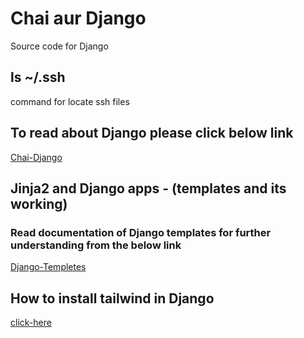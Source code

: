 # Chai aur Django

Source code for Django

## ls ~/.ssh

command for locate ssh files

## To read about Django please click below link

[Chai-Django](https://docs.chaicode.com/getting-started-with-django/)


## Jinja2 and Django apps - (templates and its working)
### Read documentation of Django templates for further understanding from the below link
[Django-Templetes](https://docs.djangoproject.com/en/5.1/topics/templates//)

## How to install tailwind in Django
[click-here](https://docs.chaicode.com/tailwind-to-django/)
